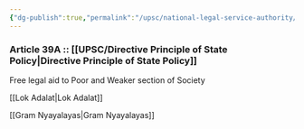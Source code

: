 ```yaml
---
{"dg-publish":true,"permalink":"/upsc/national-legal-service-authority/"}
---
```


### Article 39A :: [[UPSC/Directive Principle of State Policy\|Directive Principle of State Policy]]

Free legal aid to 
	Poor and Weaker section of Society 

[[Lok Adalat\|Lok Adalat]]

[[Gram Nyayalayas\|Gram Nyayalayas]]

